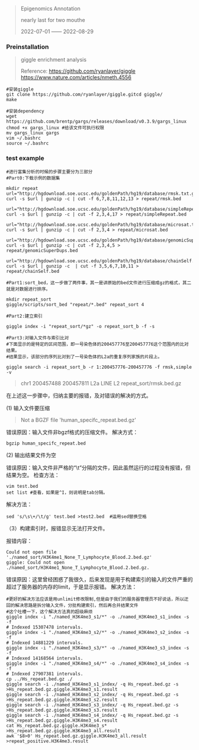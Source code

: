 > Epigenomics Annotation 
> 
> nearly last for two mouthe 
> 
> 2022-07-01 —— 2022-08-29


###  Preinstallation
>giggle enrichment analysis
>
> Reference:
> https://github.com/ryanlayer/giggle
> https://www.nature.com/articles/nmeth.4556

```shell
#安装giggle
git clone https://github.com/ryanlayer/giggle.gitcd giggle/
make

#安装dependency
wget  https://github.com/brentp/gargs/releases/download/v0.3.9/gargs_linux
chmod +x gargs_linux #给该文件可执行权限
mv gargs_linux gargs
vim ~/.bashrc 
source ~/.bashrc
```
### test example

```shell
#进行富集分析的时候的步骤主要分为三部分
#Part0:下载示例的数据集

mkdir repeat
url="http://hgdownload.soe.ucsc.edu/goldenPath/hg19/database/rmsk.txt.gz"
curl -s $url | gunzip -c | cut -f 6,7,8,11,12,13 > repeat/rmsk.bed

url="http://hgdownload.soe.ucsc.edu/goldenPath/hg19/database/simpleRepeat.txt.gz"
curl -s $url | gunzip -c | cut -f 2,3,4,17 > repeat/simpleRepeat.bed

url="http://hgdownload.soe.ucsc.edu/goldenPath/hg19/database/microsat.txt.gz"
curl -s $url | gunzip -c | cut -f 2,3,4 > repeat/microsat.bed

url="http://hgdownload.soe.ucsc.edu/goldenPath/hg19/database/genomicSuperDups.txt.gz"
curl -s $url | gunzip -c | cut -f 2,3,4,5 > repeat/genomicSuperDups.bed

url="http://hgdownload.soe.ucsc.edu/goldenPath/hg19/database/chainSelf.txt.gz"
curl -s $url | gunzip -c  | cut -f 3,5,6,7,10,11 > repeat/chainSelf.bed

#Part1:sort_bed，这一步做了两件事，其一是讲原始的bed文件进行压缩成gz的格式，其二就是对数据进行排序。

mkdir repeat_sort
giggle/scripts/sort_bed "repeat/*.bed" repeat_sort 4

#Part2:建立索引

giggle index -i "repeat_sort/*gz" -o repeat_sort_b -f -s

#Part3:对输入文件与索引比对
#下面显示的是特定的区间范围，即一号染色体的200457776至200457776这个范围内的比对结果。
#结果显示，该部分的序列比对到了一号染色体的L2a的重复序列家族的片段上。

giggle search -i repeat_sort_b -r 1:200457776-200457776 -f rmsk,simple -v

```
> chr1    200457488   200457811   L2a LINE    L2  repeat_sort/rmsk.bed.gz


在上述这一步骤中，归纳主要的报错，及对错误的解决的方式。

(1) 输入文件要压缩

> Not a BGZF file 'human_specifc_repeat.bed.gz'

错误原因：输入文件非bgzf格式的压缩文件。
解决方式：

```shell
bgzip human_specifc_repeat.bed
```

(2) 输出结果文件为空

错误原因：输入文件非严格的“\t”分隔的文件，因此虽然运行的过程没有报错，但结果为空。
检查方法：
```
vim test.bed
set list #查看，如果是^I，则说明是tab分隔。
```
解决方法：
```
sed 's/\s\+/\t/g' test.bed >test2.bed  #运用sed替换空格
```

（3）构建索引时，报错显示无法打开文件。

报错内容：
```
Could not open file './named_sort/H3K4me1_None_T_Lymphocyte_Blood.2.bed.gz'
giggle: Could not open ./named_sort/H3K4me1_None_T_Lymphocyte_Blood.2.bed.gz.
```
错误原因：这里曾经困惑了我很久，后来发现是用于构建索引的输入的文件严重的超过了服务器的内存的limit，于是显示报错。
解决方法：
```
#更好的解决方法应该是用unlimit修改限制,但是由于我们的服务器管理员不好说话，所以迂回的解决思路是拆分输入文件，分批构建索引，然后再合并结果文件
#这个吐槽一下，这个解决方法真的超级麻烦
giggle index -i "./named_H3K4me3_s1/*" -o ./named_H3K4me3_s1_index -s -f
# Indexed 15307478 intervals.
giggle index -i "./named_H3K4me3_s2/*" -o ./named_H3K4me3_s2_index -s -f
# Indexed 14881229 intervals.
giggle index -i "./named_H3K4me3_s3/*" -o ./named_H3K4me3_s3_index -s -f
# Indexed 14168564 intervals.
giggle index -i "./named_H3K4me3_s4/*" -o ./named_H3K4me3_s4_index -s -f
# Indexed 27907381 intervals.
cp ../Hs_repeat.bed.gz ./
giggle search -i ./named_H3K4me3_s1_index/ -q Hs_repeat.bed.gz -s >Hs_repeat.bed.gz.giggle.H3K4me3_s1.result
giggle search -i ./named_H3K4me3_s2_index/ -q Hs_repeat.bed.gz -s >Hs_repeat.bed.gz.giggle.H3K4me3_s2.result
giggle search -i ./named_H3K4me3_s3_index/ -q Hs_repeat.bed.gz -s >Hs_repeat.bed.gz.giggle.H3K4me3_s3.result
giggle search -i ./named_H3K4me3_s4_index/ -q Hs_repeat.bed.gz -s >Hs_repeat.bed.gz.giggle.H3K4me3_s4.result
cat Hs_repeat.bed.gz.giggle.H3K4me3_s* >Hs_repeat.bed.gz.giggle.H3K4me3_all.result
awk '$8>0' Hs_repeat.bed.gz.giggle.H3K4me3_all.result >repeat_positive.H3K4me3.result

```






